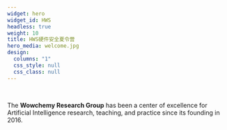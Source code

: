 ```yaml
---
widget: hero
widget_id: HWS
headless: true
weight: 10
title: HWS硬件安全夏令营
hero_media: welcome.jpg
design:
  columns: "1"
  css_style: null
  css_class: null
---
```


<br>

The **Wowchemy Research Group** has been a center of excellence for Artificial Intelligence research, teaching, and practice since its founding in 2016.
